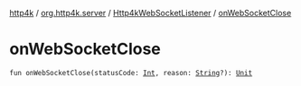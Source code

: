[http4k](../../index.md) / [org.http4k.server](../index.md) / [Http4kWebSocketListener](index.md) / [onWebSocketClose](./on-web-socket-close.md)

# onWebSocketClose

`fun onWebSocketClose(statusCode: `[`Int`](https://kotlinlang.org/api/latest/jvm/stdlib/kotlin/-int/index.html)`, reason: `[`String`](https://kotlinlang.org/api/latest/jvm/stdlib/kotlin/-string/index.html)`?): `[`Unit`](https://kotlinlang.org/api/latest/jvm/stdlib/kotlin/-unit/index.html)